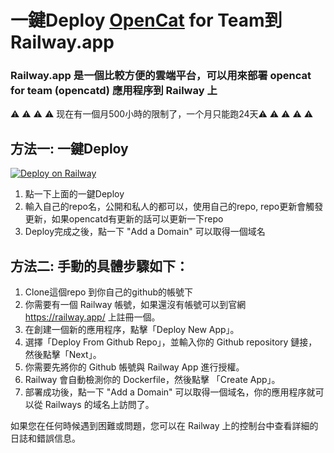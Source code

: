 

# 一鍵Deploy [OpenCat](https://opencat.app/) for Team到Railway.app
### Railway.app 是一個比較方便的雲端平台，可以用來部署 opencat for team (opencatd) 應用程序到 Railway 上
⚠️ ⚠️ ⚠️ ⚠️ 现在有一個月500小時的限制了，一个月只能跑24天⚠️ ⚠️ ⚠️ ⚠️ ⚠️ 

## 方法一: 一鍵Deploy 
[![Deploy on Railway](https://railway.app/button.svg)](https://railway.app/new/template/-egb9z)
1. 點一下上面的一鍵Deploy 
2. 輸入自己的repo名，公開和私人的都可以，使用自己的repo, repo更新會觸發更新，如果opencatd有更新的話可以更新一下repo
3. Deploy完成之後，點一下 "Add a Domain" 可以取得一個域名

## 方法二: 手動的具體步驟如下：
1. Clone這個repo 到你自己的github的帳號下
2. 你需要有一個 Railway 帳號，如果還沒有帳號可以到官網 https://railway.app/ 上註冊一個。
3. 在創建一個新的應用程序，點擊「Deploy New App」。
4. 選擇「Deploy From Github Repo」，並輸入你的 Github repository 鏈接，然後點擊「Next」。 
5. 你需要先將你的 Github 帳號與 Railway App 進行授權。
6. Railway 會自動檢測你的 Dockerfile，然後點擊 「Create App」。
8. 部署成功後，點一下 "Add a Domain" 可以取得一個域名，你的應用程序就可以從 Railways 的域名上訪問了。

如果您在任何時候遇到困難或問題，您可以在 Railway 上的控制台中查看詳細的日誌和錯誤信息。
